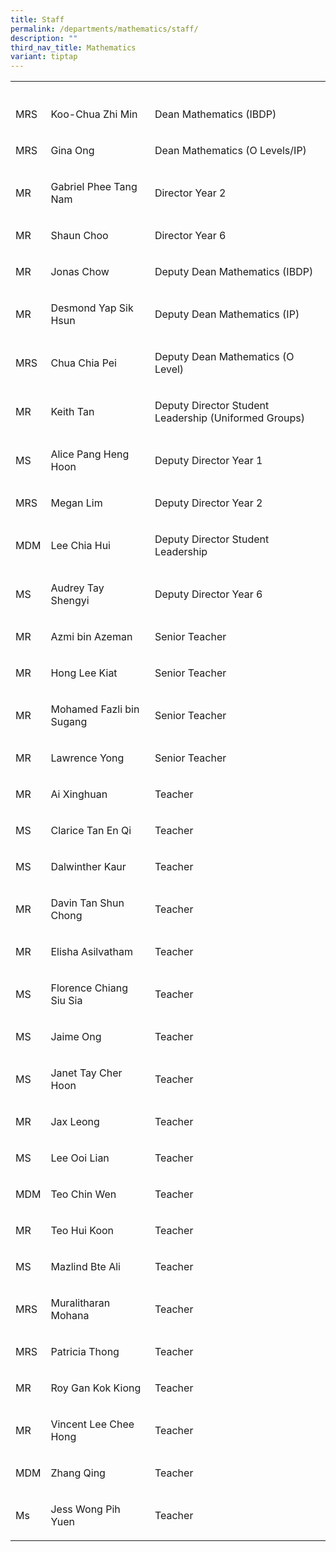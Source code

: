 ```yaml
---
title: Staff
permalink: /departments/mathematics/staff/
description: ""
third_nav_title: Mathematics
variant: tiptap
---
```

<table style="minWidth: 75px">
<colgroup>
<col>
<col>
<col>
</colgroup>
<tbody>
<tr>
<th rowspan="1" colspan="1">
<p></p>
</th>
<th rowspan="1" colspan="1">
<p></p>
</th>
<th rowspan="1" colspan="1">
<p></p>
</th>
</tr>
<tr>
<td rowspan="1" colspan="1">
<p>MRS</p>
</td>
<td rowspan="1" colspan="1">
<p>Koo-Chua Zhi Min</p>
</td>
<td rowspan="1" colspan="1">
<p>Dean Mathematics (IBDP)</p>
</td>
</tr>
<tr>
<td rowspan="1" colspan="1">
<p>MRS</p>
</td>
<td rowspan="1" colspan="1">
<p>Gina Ong</p>
</td>
<td rowspan="1" colspan="1">
<p>Dean Mathematics (O Levels/IP)</p>
</td>
</tr>
<tr>
<td rowspan="1" colspan="1">
<p>MR</p>
</td>
<td rowspan="1" colspan="1">
<p>Gabriel Phee Tang Nam</p>
</td>
<td rowspan="1" colspan="1">
<p>Director Year 2</p>
</td>
</tr>
<tr>
<td rowspan="1" colspan="1">
<p>MR</p>
</td>
<td rowspan="1" colspan="1">
<p>Shaun Choo</p>
</td>
<td rowspan="1" colspan="1">
<p>Director Year 6</p>
</td>
</tr>
<tr>
<td rowspan="1" colspan="1">
<p>MR</p>
</td>
<td rowspan="1" colspan="1">
<p>Jonas Chow</p>
</td>
<td rowspan="1" colspan="1">
<p>Deputy Dean Mathematics (IBDP)</p>
</td>
</tr>
<tr>
<td rowspan="1" colspan="1">
<p>MR</p>
</td>
<td rowspan="1" colspan="1">
<p>Desmond Yap Sik Hsun</p>
</td>
<td rowspan="1" colspan="1">
<p>Deputy Dean Mathematics (IP)</p>
</td>
</tr>
<tr>
<td rowspan="1" colspan="1">
<p>MRS</p>
</td>
<td rowspan="1" colspan="1">
<p>Chua Chia Pei</p>
</td>
<td rowspan="1" colspan="1">
<p>Deputy Dean Mathematics (O Level)</p>
</td>
</tr>
<tr>
<td rowspan="1" colspan="1">
<p>MR</p>
</td>
<td rowspan="1" colspan="1">
<p>Keith Tan</p>
</td>
<td rowspan="1" colspan="1">
<p>Deputy Director Student Leadership (Uniformed Groups)</p>
</td>
</tr>
<tr>
<td rowspan="1" colspan="1">
<p>MS</p>
</td>
<td rowspan="1" colspan="1">
<p>Alice Pang Heng Hoon</p>
</td>
<td rowspan="1" colspan="1">
<p>Deputy Director Year 1</p>
</td>
</tr>
<tr>
<td rowspan="1" colspan="1">
<p>MRS</p>
</td>
<td rowspan="1" colspan="1">
<p>Megan Lim</p>
</td>
<td rowspan="1" colspan="1">
<p>Deputy Director Year 2</p>
</td>
</tr>
<tr>
<td rowspan="1" colspan="1">
<p>MDM</p>
</td>
<td rowspan="1" colspan="1">
<p>Lee Chia Hui</p>
</td>
<td rowspan="1" colspan="1">
<p>Deputy Director Student Leadership</p>
</td>
</tr>
<tr>
<td rowspan="1" colspan="1">
<p>MS</p>
</td>
<td rowspan="1" colspan="1">
<p>Audrey Tay Shengyi</p>
</td>
<td rowspan="1" colspan="1">
<p>Deputy Director Year 6</p>
</td>
</tr>
<tr>
<td rowspan="1" colspan="1">
<p>MR</p>
</td>
<td rowspan="1" colspan="1">
<p>Azmi bin Azeman</p>
</td>
<td rowspan="1" colspan="1">
<p>Senior Teacher</p>
</td>
</tr>
<tr>
<td rowspan="1" colspan="1">
<p>MR</p>
</td>
<td rowspan="1" colspan="1">
<p>Hong Lee Kiat</p>
</td>
<td rowspan="1" colspan="1">
<p>Senior Teacher</p>
</td>
</tr>
<tr>
<td rowspan="1" colspan="1">
<p>MR</p>
</td>
<td rowspan="1" colspan="1">
<p>Mohamed Fazli bin Sugang</p>
</td>
<td rowspan="1" colspan="1">
<p>Senior Teacher</p>
</td>
</tr>
<tr>
<td rowspan="1" colspan="1">
<p>MR</p>
</td>
<td rowspan="1" colspan="1">
<p>Lawrence Yong</p>
</td>
<td rowspan="1" colspan="1">
<p>Senior Teacher</p>
</td>
</tr>
<tr>
<td rowspan="1" colspan="1">
<p>MR</p>
</td>
<td rowspan="1" colspan="1">
<p>Ai Xinghuan</p>
</td>
<td rowspan="1" colspan="1">
<p>Teacher</p>
</td>
</tr>
<tr>
<td rowspan="1" colspan="1">
<p>MS</p>
</td>
<td rowspan="1" colspan="1">
<p>Clarice Tan En Qi</p>
</td>
<td rowspan="1" colspan="1">
<p>Teacher</p>
</td>
</tr>
<tr>
<td rowspan="1" colspan="1">
<p>MS</p>
</td>
<td rowspan="1" colspan="1">
<p>Dalwinther Kaur</p>
</td>
<td rowspan="1" colspan="1">
<p>Teacher</p>
</td>
</tr>
<tr>
<td rowspan="1" colspan="1">
<p>MR</p>
</td>
<td rowspan="1" colspan="1">
<p>Davin Tan Shun Chong</p>
</td>
<td rowspan="1" colspan="1">
<p>Teacher</p>
</td>
</tr>
<tr>
<td rowspan="1" colspan="1">
<p>MR</p>
</td>
<td rowspan="1" colspan="1">
<p>Elisha Asilvatham</p>
</td>
<td rowspan="1" colspan="1">
<p>Teacher</p>
</td>
</tr>
<tr>
<td rowspan="1" colspan="1">
<p>MS</p>
</td>
<td rowspan="1" colspan="1">
<p>Florence Chiang Siu Sia</p>
</td>
<td rowspan="1" colspan="1">
<p>Teacher</p>
</td>
</tr>
<tr>
<td rowspan="1" colspan="1">
<p>MS</p>
</td>
<td rowspan="1" colspan="1">
<p>Jaime Ong</p>
</td>
<td rowspan="1" colspan="1">
<p>Teacher</p>
</td>
</tr>
<tr>
<td rowspan="1" colspan="1">
<p>MS</p>
</td>
<td rowspan="1" colspan="1">
<p>Janet Tay Cher Hoon</p>
</td>
<td rowspan="1" colspan="1">
<p>Teacher</p>
</td>
</tr>
<tr>
<td rowspan="1" colspan="1">
<p>MR</p>
</td>
<td rowspan="1" colspan="1">
<p>Jax Leong</p>
</td>
<td rowspan="1" colspan="1">
<p>Teacher</p>
</td>
</tr>
<tr>
<td rowspan="1" colspan="1">
<p>MS</p>
</td>
<td rowspan="1" colspan="1">
<p>Lee Ooi Lian</p>
</td>
<td rowspan="1" colspan="1">
<p>Teacher</p>
</td>
</tr>
<tr>
<td rowspan="1" colspan="1">
<p>MDM</p>
</td>
<td rowspan="1" colspan="1">
<p>Teo Chin Wen</p>
</td>
<td rowspan="1" colspan="1">
<p>Teacher</p>
</td>
</tr>
<tr>
<td rowspan="1" colspan="1">
<p>MR</p>
</td>
<td rowspan="1" colspan="1">
<p>Teo Hui Koon</p>
</td>
<td rowspan="1" colspan="1">
<p>Teacher</p>
</td>
</tr>
<tr>
<td rowspan="1" colspan="1">
<p>MS</p>
</td>
<td rowspan="1" colspan="1">
<p>Mazlind Bte Ali</p>
</td>
<td rowspan="1" colspan="1">
<p>Teacher</p>
</td>
</tr>
<tr>
<td rowspan="1" colspan="1">
<p>MRS</p>
</td>
<td rowspan="1" colspan="1">
<p>Muralitharan Mohana</p>
</td>
<td rowspan="1" colspan="1">
<p>Teacher</p>
</td>
</tr>
<tr>
<td rowspan="1" colspan="1">
<p>MRS</p>
</td>
<td rowspan="1" colspan="1">
<p>Patricia Thong</p>
</td>
<td rowspan="1" colspan="1">
<p>Teacher</p>
</td>
</tr>
<tr>
<td rowspan="1" colspan="1">
<p>MR</p>
</td>
<td rowspan="1" colspan="1">
<p>Roy Gan Kok Kiong</p>
</td>
<td rowspan="1" colspan="1">
<p>Teacher</p>
</td>
</tr>
<tr>
<td rowspan="1" colspan="1">
<p>MR</p>
</td>
<td rowspan="1" colspan="1">
<p>Vincent Lee Chee Hong</p>
</td>
<td rowspan="1" colspan="1">
<p>Teacher</p>
</td>
</tr>
<tr>
<td rowspan="1" colspan="1">
<p>MDM</p>
</td>
<td rowspan="1" colspan="1">
<p>Zhang Qing</p>
</td>
<td rowspan="1" colspan="1">
<p>Teacher</p>
</td>
</tr>
<tr>
<td rowspan="1" colspan="1">
<p>Ms</p>
</td>
<td rowspan="1" colspan="1">
<p>Jess Wong Pih Yuen</p>
</td>
<td rowspan="1" colspan="1">
<p>Teacher</p>
</td>
</tr>
</tbody>
</table>
<p></p>
